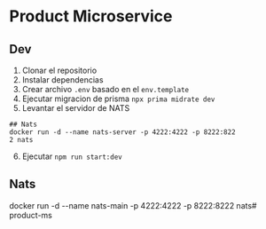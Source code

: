 # Product Microservice

## Dev

1. Clonar el repositorio
2. Instalar dependencias
3. Crear archivo `.env` basado en el `env.template`
4. Ejecutar migracion de prisma `npx prima midrate dev`
5. Levantar el servidor de NATS

```
## Nats
docker run -d --name nats-server -p 4222:4222 -p 8222:822
2 nats
```
6. Ejecutar `npm run start:dev` 

## Nats
docker run -d --name nats-main -p 4222:4222 -p 8222:8222 nats# product-ms
